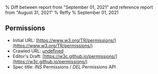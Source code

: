 % Diff between report from "September 01, 2021" and reference report from "August 31, 2021"
% Reffy
% September 01, 2021

## Permissions

- Initial URL: [https://www.w3.org/TR/permissions/](https://www.w3.org/TR/permissions/)
- Crawled URL: [undefined](undefined)
- Editor's Draft: [https://w3c.github.io/permissions/](https://w3c.github.io/permissions/)
- Spec title: *INS* Permissions / *DEL* Permissions API


